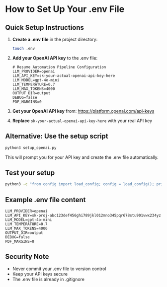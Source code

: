 # How to Set Up Your .env File

## Quick Setup Instructions

1. **Create a .env file** in the project directory:
   ```bash
   touch .env
   ```

2. **Add your OpenAI API key** to the .env file:
   ```
   # Resume Automation Pipeline Configuration
   LLM_PROVIDER=openai
   LLM_API_KEY=sk-your-actual-openai-api-key-here
   LLM_MODEL=gpt-4o-mini
   LLM_TEMPERATURE=0.7
   LLM_MAX_TOKENS=4000
   OUTPUT_DIR=output
   DEBUG=false
   PDF_MARGINS=0
   ```

3. **Get your OpenAI API key** from: https://platform.openai.com/api-keys

4. **Replace** `sk-your-actual-openai-api-key-here` with your real API key

## Alternative: Use the setup script

```bash
python3 setup_openai.py
```

This will prompt you for your API key and create the .env file automatically.

## Test your setup

```bash
python3 -c "from config import load_config; config = load_config(); print(f'Provider: {config.llm.provider.value}')"
```

## Example .env file content

```
LLM_PROVIDER=openai
LLM_API_KEY=sk-proj-abc123def456ghi789jkl012mno345pqr678stu901vwx234yz
LLM_MODEL=gpt-4o-mini
LLM_TEMPERATURE=0.7
LLM_MAX_TOKENS=4000
OUTPUT_DIR=output
DEBUG=false
PDF_MARGINS=0
```

## Security Note

- Never commit your .env file to version control
- Keep your API keys secure
- The .env file is already in .gitignore
